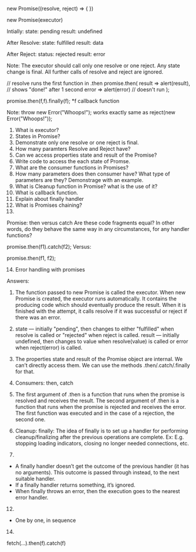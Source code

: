 new Promise((resolve, reject) => {
})


new Promise(executor)

Intially:
state: pending
result: undefined

After Resolve: 
state: fulfilled
result: data

After Reject:
status: rejected
result: error

Note: 
The executor should call only one resolve or one reject. Any state change is final. All further calls of resolve and reject are ignored.

// resolve runs the first function in .then
promise.then(
  result => alert(result), // shows "done!" after 1 second
  error => alert(error) // doesn't run
);


promise.then(f,f).finally(f);
*f callback function


Note:  throw new Error("Whoops!"); works exactly same as reject(new Error("Whoops!"));

1. What is executor?
2. States in Promise?
3. Demonstrate only one resolve or one reject is final.
4. How many paramters Resolve and Reject have?
5. Can we access properties state and result of the Promise?
6. Write code to access the each state of Promse.
7. What are the consumer functions in Promises?
8. How many parameters does then consumer have? What type of parameters are they? Demonstrage with an example.
9. What is Cleanup function in Promise? what is the use of it?
10. What is callback function.
11. Explain about finally handler
12. What is Promises chaining?
13.
Promise: then versus catch
Are these code fragments equal? In other words, do they behave the same way in any circumstances, for any handler functions?

promise.then(f1).catch(f2);
Versus:

promise.then(f1, f2);

14. Error handling with promises






Answers:

1. The function passed to new Promise is called the executor. When new Promise is created, the executor runs automatically. It contains the producing code which should eventually produce the result.  When it is finished with the attempt, it calls resolve if it was successful or reject if there was an error.

2. state — initially "pending", then changes to either "fulfilled" when resolve is called or "rejected" when reject is called. result — initially undefined, then changes to value when resolve(value) is called or error when reject(error) is called.

5. The properties state and result of the Promise object are internal. We can’t directly access them. We can use the methods .then/.catch/.finally for that.

7. Consumers: then, catch

8. The first argument of .then is a function that runs when the promise is resolved and receives the result. The second argument of .then is a function that runs when the promise is rejected and receives the error. The first function was executed and in the case of a rejection, the second one.

9. Cleanup: finally: The idea of finally is to set up a handler for performing cleanup/finalizing after the previous operations are complete.
Ex: E.g. stopping loading indicators, closing no longer needed connections, etc.

11.
- A finally handler doesn’t get the outcome of the previous handler (it has no arguments). This outcome is passed through instead, to the next suitable handler.
- If a finally handler returns something, it’s ignored.
- When finally throws an error, then the execution goes to the nearest error handler.


12. 
- One by one, in sequence

14.

fetch(...).then(f).catch(f)






